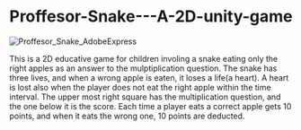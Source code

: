 # Proffesor-Snake---A-2D-unity-game

![Proffesor_Snake_AdobeExpress](https://user-images.githubusercontent.com/84543584/193881111-a2f04661-6a0f-4d59-802e-d7431013e729.gif)

This is a 2D educative game for children involing a snake eating only the right apples as an answer to the mulptiplication question. The snake has three lives, and when a wrong apple is eaten, it loses a life(a heart). A heart is lost also when the player does not eat the right apple within the time interval. The upper most right square has the multiplication question, and the one below it is the score. Each time a player eats a correct apple gets 10 points, and when it eats the wrong one, 10 points are deducted. 
